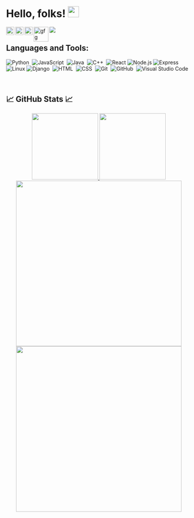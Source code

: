 # Hello, folks! <img src="https://raw.githubusercontent.com/MartinHeinz/MartinHeinz/master/wave.gif" width="30px">
<a href="https://github.com/aasifqadir">
  <img align="left" alt="Aasif's Github" width="22px" src="https://raw.githubusercontent.com/peterthehan/peterthehan/master/assets/github.svg" />
</a>
<a href="https://twitter.com/aasif_qadir_786">
  <img align="left" alt=" Aasif's Twitter" width="22px" src="https://raw.githubusercontent.com/peterthehan/peterthehan/master/assets/twitter.svg" />
</a>
<a href="https://www.linkedin.com/in/aasifqadir/">
  <img align="left" alt="Aasif's Linkedin" width="22px" src="https://raw.githubusercontent.com/peterthehan/peterthehan/master/assets/linkedin.svg" />
</a>
<a href="https://auth.geeksforgeeks.org/user/aasifqadir/">
  <img align="left" alt="gfg" width="40px" src="https://media.geeksforgeeks.org/wp-content/uploads/20210224040124/JSBinCollaborativeJavaScriptDebugging6.png" />
</a>

![](https://visitor-badge.glitch.me/badge?page_id=aasifqadir)
</br>

## Languages and Tools:  
![Python](https://img.shields.io/badge/-Python-05122A?style=flat&logo=python)&nbsp;
![JavaScript](https://img.shields.io/badge/-JavaScript-05122A?style=flat&logo=javascript)&nbsp;
![Java](https://img.shields.io/badge/-Java-05122A?style=flat&logo=)&nbsp;
![C++](https://img.shields.io/badge/-C++-05122A?style=flat&logo=C%2B%2B&logoColor=00599C)&nbsp;
![React](https://img.shields.io/badge/-React-000?&logo=React)
![Node.js](https://img.shields.io/badge/-Node.js-000?&logo=node.js)
![Express](https://img.shields.io/badge/-Express-000?&logo=Express)
![Linux](https://img.shields.io/badge/-Linux-000?&logo=Linux)
![Django](https://img.shields.io/badge/-Django-05122A?style=flat&logo=django&logoColor=092E20)&nbsp;
![HTML](https://img.shields.io/badge/-HTML-05122A?style=flat&logo=HTML5)&nbsp;
![CSS](https://img.shields.io/badge/-CSS-05122A?style=flat&logo=CSS3&logoColor=1572B6)&nbsp;
![Git](https://img.shields.io/badge/-Git-05122A?style=flat&logo=git)&nbsp;
![GitHub](https://img.shields.io/badge/-GitHub-05122A?style=flat&logo=github)&nbsp;
![Visual Studio Code](https://img.shields.io/badge/-Visual%20Studio%20Code-05122A?style=flat&logo=visual-studio-code&logoColor=007ACC)&nbsp;

</br>

## 📈 GitHub Stats 📈
<p align="center">
<a href="https://github.com/aasifqadir">
  <img height="180em" src="https://github-readme-stats-eight-theta.vercel.app/api?username=aasifqadir&show_icons=true&theme=algolia&include_all_commits=true&count_private=true"/>
  <img height="180em" src="https://github-readme-stats-eight-theta.vercel.app/api/top-langs/?username=aasifqadir&layout=compact&langs_count=8&theme=algolia"/>
</a>
  <img src="https://github-readme-stats.vercel.app/api/top-langs/?username=aasifqadir&show_icons=true&theme=gotham&layout=compact" width="450"/>
  <img src="https://github-readme-streak-stats.herokuapp.com/?user=aasifqadir&theme=gotham" width="450" />
</p>

